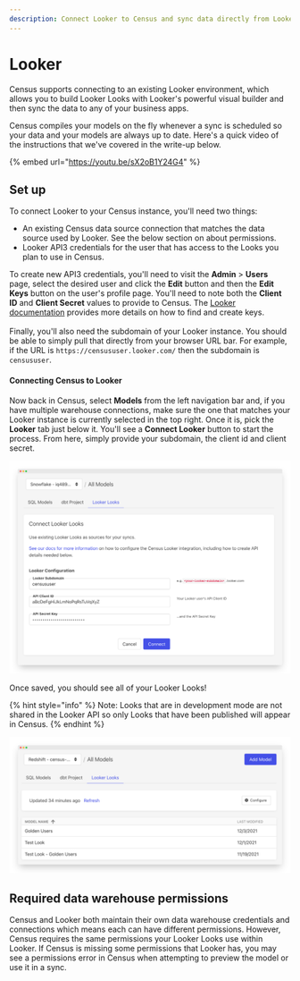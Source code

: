 ```yaml
---
description: Connect Looker to Census and sync data directly from Looker Looks.
---
```


# Looker

Census supports connecting to an existing Looker environment, which allows you to build Looker Looks with Looker's powerful visual builder and then sync the data to any of your business apps.

Census compiles your models on the fly whenever a sync is scheduled so your data and your models are always up to date. Here's a quick video of the instructions that we've covered in the write-up below.

{% embed url="https://youtu.be/sX2oB1Y24G4" %}

## Set up

To connect Looker to your Census instance, you'll need two things:

* An existing Census data source connection that matches the data source used by Looker. See the below section on about permissions.
* Looker API3 credentials for the user that has access to the Looks you plan to use in Census.

To create new API3 credentials, you'll need to visit the **Admin** > **Users** page, select the desired user and click the **Edit** button and then the **Edit Keys** button on the user's profile page. You'll need to note both the **Client ID** and **Client Secret** values to provide to Census. The [Looker documentation](https://docs.looker.com/admin-options/settings/users#edit\_api3\_keys) provides more details on how to find and create keys.\
\
Finally, you'll also need the subdomain of your Looker instance. You should be able to simply pull that directly from your browser URL bar. For example, if the URL is `https://censususer.looker.com/` then the subdomain is `censususer`.

#### Connecting Census to Looker

Now back in Census, select **Models** from the left navigation bar and, if you have multiple warehouse connections, make sure the one that matches your Looker instance is currently selected in the top right. Once it is, pick the **Looker** tab just below it. You'll see a **Connect Looker** button to start the process. From here, simply provide your subdomain, the client id and client secret.

![](<../../../.gitbook/assets/screely-1639552721507 (1).png>)

Once saved, you should see all of your Looker Looks!

{% hint style="info" %}
Note: Looks that are in development mode are not shared in the Looker API so only Looks that have been published will appear in Census.
{% endhint %}

![](../../../.gitbook/assets/screely-1639552770917.png)

## Required data warehouse permissions

Census and Looker both maintain their own data warehouse credentials and connections which means each can have different permissions. However, Census requires the same permissions your Looker Looks use within Looker. If Census is missing some permissions that Looker has, you may see a permissions error in Census when attempting to preview the model or use it in a sync.

